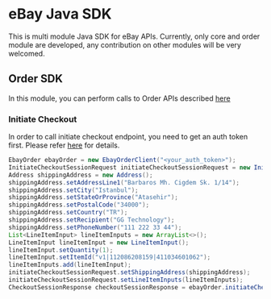 # eBay Java SDK

This is multi module Java SDK for eBay APIs. Currently, only core and order module are developed, any contribution on other modules will be very welcomed.

## Order SDK

In this module, you can perform calls to Order APIs described [here](http://developer.ebay.com/Devzone/rest/api-ref/order/index.html)

### Initiate Checkout

In order to call initiate checkout endpoint, you need to get an auth token first. Please refer [here](http://developer.ebay.com/DevZone/XML/docs/HowTo/Tokens/GettingTokens.html#step2) for details.

```java
EbayOrder ebayOrder = new EbayOrderClient("<your_auth_token>");
InitiateCheckoutSessionRequest initiateCheckoutSessionRequest = new InitiateCheckoutSessionRequest();
Address shippingAddress = new Address();
shippingAddress.setAddressLine1("Barbaros Mh. Cigdem Sk. 1/14");
shippingAddress.setCity("Istanbul");
shippingAddress.setStateOrProvince("Atasehir");
shippingAddress.setPostalCode("34000");
shippingAddress.setCountry("TR");
shippingAddress.setRecipient("GG Technology");
shippingAddress.setPhoneNumber("111 222 33 44");
List<LineItemInput> lineItemInputs = new ArrayList<>();
LineItemInput lineItemInput = new LineItemInput();
lineItemInput.setQuantity(1);
lineItemInput.setItemId("v1|112086208159|411034601062");
lineItemInputs.add(lineItemInput);
initiateCheckoutSessionRequest.setShippingAddress(shippingAddress);
initiateCheckoutSessionRequest.setLineItemInputs(lineItemInputs);
CheckoutSessionResponse checkoutSessionResponse = ebayOrder.initiateCheckoutSession(initiateCheckoutSessionRequest);
```
